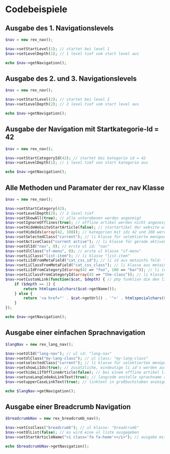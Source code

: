 Codebeispiele
=============

Ausgabe des 1. Navigationslevels
--------------------------------

```php
$nav = new rex_nav();

$nav->setStartLevel(1); // startet bei level 1
$nav->setLevelDepth(1); // 1 level tief vom start level aus

echo $nav->getNavigation();

```

Ausgabe des 2. und 3. Navigationslevels
---------------------------------------

```php
$nav = new rex_nav();

$nav->setStartLevel(2); // startet bei level 2
$nav->setLevelDepth(2); // 2 level tief vom start level aus

echo $nav->getNavigation();
```

Ausgabe der Navigation mit Startkategorie-Id = 42
-------------------------------------------------

```php
$nav = new rex_nav();

$nav->setStartCategoryId(42); // startet bei kategorie id = 42
$nav->setLevelDepth(1); // 1 level tief von start kategorie aus

echo $nav->getNavigation();
```


Alle Methoden und Paramater der rex_nav Klasse
----------------------------------------------

```php
$nav = new rex_nav();

$nav->setStartCategory(42);
$nav->setLevelDepth(2); // 2 level tief
$nav->setShowAll(true); // alle unterebenen werden angezeigt
$nav->setIgnoreOfflines(true); // offline artikel werden nicht angezeigt
$nav->setHideWebsiteStartArticle(false); // startartikel der website wird nicht ausgeblendet
$nav->setHideIds(array(42, 108)); // kategorien mit ids 42 und 108 werden ausgeblendet
$nav->setSelectedClass("current"); // li klasse für selektierte menüpunkte: "current"
$nav->setActiveClass("current active"); // li klasse für gerade aktiven menüpunkt: "current active"
$nav->setUlId("nav", 0); // erste ul id: "nav"
$nav->setUlClass("sf-menu", 0); // erste ul klasse "sf-menu"
$nav->setLiClass("list-item"); // li klasse "list-item"
$nav->setLiIdFromMetaField("cat_css_id"); // li id aus metainfo feld: "cat_css_id"
$nav->setLiClassFromMetaField("cat_css_class"); // li klasse aus metainfo feld: "cat_css_class"
$nav->setLiIdFromCategoryId(array(42 => "foo", 108 => "bar")); // li id anhand artikel id
$nav->setLiClassFromCategoryId(array(42 => "the-class")); // li klasse anhand artikel id
$nav->setCustomLink(function($cat, $depth) { // php funktion die den link zurückgibt (hier als beispiel: erste ebene ohne verlinkung)
    if ($depth == 1) {
        return htmlspecialchars($cat->getName());
    } else {
        return '<a href="' . $cat->getUrl() . '">' . htmlspecialchars($cat->getName()) . '</a>';
    }
});

echo $nav->getNavigation();
```

Ausgabe einer einfachen Sprachnavigation
----------------------------------------

```php
$langNav = new rex_lang_nav();

$nav->setUlId("lang-nav"); // ul id: "lang-nav"
$nav->setUlClass("my-lang-class"); // ul class: "my-lang-class"
$nav->setselectedClass("current"); // li klasse für selektierten menüpunkt: "current"
$nav->setshowLiIds(true); // zusätzliche, eindeutige li id's werden ausgegeben
$nav->sethideLiIfOfflineArticle(false); // bei einem offline artikel li nicht verstecken sondern auf startartikel der website verlinken
$nav->setuseLangCodeAsLinkText(true); // langcode anstelle sprachname als linktext ausgeben
$nav->setupperCaseLinkText(true); // linktext in großbuchstaben anzeigen

echo $langNav->getNavigation();
```

Ausgabe einer Breadcrumb Navigation
-----------------------------------

```php
$breadcrumbNav = new rex_breadcrumb_nav();

$nav->setCssClass("breadcrumb"); // ul klasse: "breadcrumb"
$nav->setOlList(false); // es wird eine ul liste ausgegeben
$nav->setStartArticleName("<i class='fa fa-home'></i>"); // ausgabe mit font-awesome icon

echo $breadcrumbNav->getNavigation();
```
